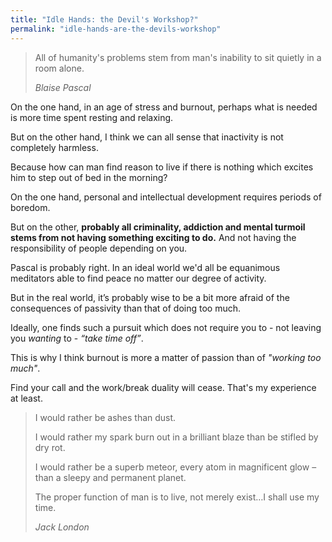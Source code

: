 ```yaml
---
title: "Idle Hands: the Devil's Workshop?"
permalink: "idle-hands-are-the-devils-workshop"
---
```

> All of humanity's problems stem from man's inability to sit quietly in a room alone.
>
> <cite>Blaise Pascal</cite>

On the one hand, in an age of stress and burnout, perhaps what is needed is more time spent resting and relaxing.

But on the other hand, I think we can all sense that inactivity is not completely harmless.

Because how can man find reason to live if there is nothing which excites him to step out of bed in the morning?

On the one hand, personal and intellectual development requires periods of boredom.

But on the other, **probably all criminality, addiction and mental turmoil stems from not having something exciting to do.** And not having the responsibility of people depending on you.

Pascal is probably right. In an ideal world we'd all be equanimous meditators able to find peace no matter our degree of activity.

But in the real world, it’s probably wise to be a bit more afraid of the consequences of passivity than that of doing too much. 

Ideally, one finds such a pursuit which does not require you to - not leaving you _wanting_ to - _“take time off”_.

This is why I think burnout is more a matter of passion than of _"working too much"_. 

Find your call and the work/break duality will cease. That's my experience at least.

> I would rather be ashes than dust.
> 
> I would rather my spark burn out in a brilliant blaze than be stifled by dry rot. 
> 
> I would rather be a superb meteor, every atom in magnificent glow – than a sleepy and permanent planet. 
> 
> The proper function of man is to live, not merely exist…I shall use my time.
>
> <cite>Jack London</cite>
